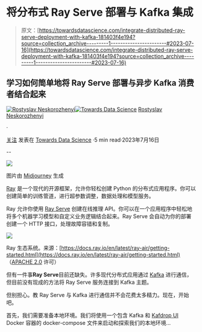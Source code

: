 # 将分布式 Ray Serve 部署与 Kafka 集成

> 原文：[https://towardsdatascience.com/integrate-distributed-ray-serve-deployment-with-kafka-181403f4e194?source=collection_archive---------1-----------------------#2023-07-16](https://towardsdatascience.com/integrate-distributed-ray-serve-deployment-with-kafka-181403f4e194?source=collection_archive---------1-----------------------#2023-07-16)

## 学习如何简单地将 Ray Serve 部署与异步 Kafka 消费者结合起来

[](https://medium.com/@slanjr?source=post_page-----181403f4e194--------------------------------)[![Rostyslav Neskorozhenyi](../Images/7d8616b6a3c60bcc29fde5d0a72f13c9.png)](https://medium.com/@slanjr?source=post_page-----181403f4e194--------------------------------)[](https://towardsdatascience.com/?source=post_page-----181403f4e194--------------------------------)[![Towards Data Science](../Images/a6ff2676ffcc0c7aad8aaf1d79379785.png)](https://towardsdatascience.com/?source=post_page-----181403f4e194--------------------------------) [Rostyslav Neskorozhenyi](https://medium.com/@slanjr?source=post_page-----181403f4e194--------------------------------)

·

[关注](https://medium.com/m/signin?actionUrl=https%3A%2F%2Fmedium.com%2F_%2Fsubscribe%2Fuser%2F8c7f264e81e5&operation=register&redirect=https%3A%2F%2Ftowardsdatascience.com%2Fintegrate-distributed-ray-serve-deployment-with-kafka-181403f4e194&user=Rostyslav+Neskorozhenyi&userId=8c7f264e81e5&source=post_page-8c7f264e81e5----181403f4e194---------------------post_header-----------) 发表在 [Towards Data Science](https://towardsdatascience.com/?source=post_page-----181403f4e194--------------------------------) ·5 min read·2023年7月16日[](https://medium.com/m/signin?actionUrl=https%3A%2F%2Fmedium.com%2F_%2Fvote%2Ftowards-data-science%2F181403f4e194&operation=register&redirect=https%3A%2F%2Ftowardsdatascience.com%2Fintegrate-distributed-ray-serve-deployment-with-kafka-181403f4e194&user=Rostyslav+Neskorozhenyi&userId=8c7f264e81e5&source=-----181403f4e194---------------------clap_footer-----------)

--

[](https://medium.com/m/signin?actionUrl=https%3A%2F%2Fmedium.com%2F_%2Fbookmark%2Fp%2F181403f4e194&operation=register&redirect=https%3A%2F%2Ftowardsdatascience.com%2Fintegrate-distributed-ray-serve-deployment-with-kafka-181403f4e194&source=-----181403f4e194---------------------bookmark_footer-----------)![](../Images/86f8c4b46bf6189e1dc7d0edbd8945ac.png)

图片由 [Midjourney](https://www.midjourney.com/) 生成

[Ray](https://github.com/ray-project/ray) 是一个现代的开源框架，允许你轻松创建 Python 的分布式应用程序。你可以创建简单的训练管道，进行超参数调整，数据处理和模型服务。

Ray 允许你使用 [Ray Serve](https://docs.ray.io/en/latest/serve/index.html) 创建在线推理 API。你可以在一个应用程序中轻松地将多个机器学习模型和自定义业务逻辑结合起来。Ray Serve 会自动为你的部署创建一个 HTTP 接口，处理故障容错和复制。

![](../Images/93c068fcae1fe686691387d9f713af16.png)

Ray 生态系统。来源：[https://docs.ray.io/en/latest/ray-air/getting-started.html](https://docs.ray.io/en/latest/ray-air/getting-started.html) （[APACHE 2.0](https://github.com/ray-project/ray/blob/releases/2.6.1/LICENSE) 许可）

但有一件事**Ray Serve**目前还缺失。许多现代分布式应用通过 [Kafka](https://kafka.apache.org/) 进行通信，但目前没有现成的方法将 Ray Serve 服务连接到 Kafka 主题。

但别担心。教 Ray Serve 与 Kafka 进行通信并不会花费太多精力。现在，开始吧。

首先，我们需要准备本地环境。我们将使用一个包含 Kafka 和 [Kafdrop UI](https://github.com/obsidiandynamics/kafdrop) Docker 容器的 docker-compose 文件来启动和探索我们的本地环境…

